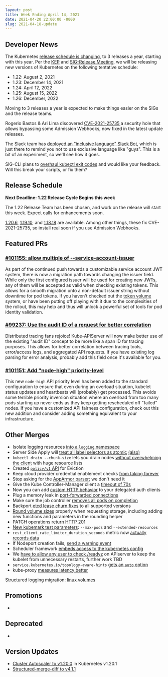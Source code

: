 ```yaml
---
layout: post
title: Week Ending April 14, 2021
date: 2021-04-20 22:00:00 -0000
slug: 2021-04-18-update
---
```


## Developer News

The Kubernetes [release schedule is changing](https://groups.google.com/g/kubernetes-dev/c/IxnWeVRIadM), to 3 releases a year, starting with this year.  Per the [KEP]()
 and [SIG-Release Meeting](), we will be releasing new versions of Kubernetes on the following tentative schedule:

* 1.22: August 2, 2021
* 1.23: December 14, 2021
* 1.24: April 12, 2022
* 1.25: August 15, 2022
* 1.26: December, 2022

Moving to 3 releases a year is expected to make things easier on the SIGs and the release teams.

Rogerio Bastos & Ari Lima discovered [CVE-2021-25735](https://groups.google.com/g/kubernetes-dev/c/ES_850GbJ1U),a security hole that allows bypassing some Admission Webhooks, now fixed in the latest update releases.

The Slack team has [deployed an "inclusive language" Slack Bot](https://github.com/kubernetes/community/issues/5660), which is just there to remind you not to use exclusive language like "guys".  This is a bit of an experiment, so we'll see how it goes.

SIG-CLI plans to [overhaul kubectl exit codes](https://github.com/kubernetes/enhancements/pull/2574) and would like your feedback.  Will this break your scripts, or fix them?

## Release Schedule

**Next Deadline: 1.22 Release Cycle Begins this week**

The 1.22 Release Team has been chosen, and work on the release will start this week.  Expect calls for enhancements soon.

[1.20.6](https://github.com/kubernetes/kubernetes/blob/master/CHANGELOG/CHANGELOG-1.20.md), [1.19.10](https://github.com/kubernetes/kubernetes/blob/master/CHANGELOG/CHANGELOG-1.19.md), and [1.18.18](https://github.com/kubernetes/kubernetes/blob/master/CHANGELOG/CHANGELOG-1.18.md) are available.  Among other things, these fix CVE-2021-25735, so install real soon if you use Admission Webhooks.

## Featured PRs

### [#101155: allow multiple of --service-account-issuer](https://github.com/kubernetes/kubernetes/pull/101155)

As part of the continued push towards a customizable service account JWT system, there is now a migration path towards changing the issuer field. While only the first configured issuer will be used for creating new JWTs, any of them will be accepted as valid when checking existing tokens. This allows for a smooth migration onto a non-default issuer string without downtime for pod tokens. If you haven't checked out the [token volume](https://kubernetes.io/docs/tasks/configure-pod-container/configure-service-account/#service-account-token-volume-projection) system, or have been putting off playing with it due to the complexities of the rollout, this may help and thus will unlock a powerful set of tools for pod identity validation.

### [#99237: Use the audit ID of a request for better correlation](https://github.com/kubernetes/kubernetes/pull/99237)

Distributed tracing fans rejoice! Kube-APIServer will now make better use of the existing "audit ID" concept to be more like a span ID for tracing purposes. This allows for better correlation between tracing tools, error/access logs, and aggregated API requests. If you have existing log parsing for error analysis, probably add this field once it's available for you.

### [#101151: Add "node-high" priority-level](https://github.com/kubernetes/kubernetes/pull/101151)

This new `node-high` API priority level has been added to the standard configuration to ensure that even during an overload situation, kubelet status updates and heartbeats will (probably) get processed. This avoids some terrible priority inversion situation where an overload from too many pods starting up never ends as they keep getting rescheduled off "failed" nodes. If you have a customized API fairness configuration, check out this new addition and consider adding something equivalent to your infrastructure.

## Other Merges

* Isolate logging resources [into a `logging` namespace](https://github.com/kubernetes/kubernetes/pull/68004)
* Server Side Apply will [treat all label selectors as atomic](https://github.com/kubernetes/kubernetes/pull/97989) [(also)](https://github.com/kubernetes/kubernetes/pull/100684)
* `kubectl drain --chunk-size` lets you drain nodes [without overwhelming the client](https://github.com/kubernetes/kubernetes/pull/100148) with huge resource lists
* Created [`policy/v1` API](https://github.com/kubernetes/kubernetes/pull/100724) for Eviction
* Keep cloud provider credential enablement checks [from taking forever](https://github.com/kubernetes/kubernetes/pull/93260)
* Stop asking for the [AppArmor parser](https://github.com/kubernetes/kubernetes/pull/97968); we don't need it
* Give the Kube Controller-Manager client a [timeout of 70s](https://github.com/kubernetes/kubernetes/pull/99358)
* Now you can add [custom HTTP behavior](https://github.com/kubernetes/kubernetes/pull/99775) to your delegated auth clients
* Plug a memory leak in [port-forwarded connections](https://github.com/kubernetes/kubernetes/pull/99839)
* Make sure the job controller [removes all pods on completion](https://github.com/kubernetes/kubernetes/pull/99963)
* Backport [etcd lease churn fixes](https://github.com/kubernetes/kubernetes/pull/100084) to all supported versions
* [Round volume sizes](https://github.com/kubernetes/kubernetes/pull/100100) properly when requesting storage, including adding new functions and parameters in the rounding helper
* PATCH operations [return HTTP 201](https://github.com/kubernetes/kubernetes/pull/100141)
* [New kubemark test parameters](https://github.com/kubernetes/kubernetes/pull/100267): `--max-pods` and `--extended-resources`
* `rest_client_rate_limiter_duration_seconds` metric now [actually records data](https://github.com/kubernetes/kubernetes/pull/100311)
* If Nodeport creation fails, [send a warning event](https://github.com/kubernetes/kubernetes/pull/100599)
* Scheduler framework [embeds access to the kubernetes config](https://github.com/kubernetes/kubernetes/pull/100644)
* We [have to allow any user to check /readyz](https://github.com/kubernetes/kubernetes/pull/100678) on APIserver to keep the kubelet from unnecessary restarts, further work TBD
* `service.kubernetes.io/topology-aware-hints` [gets an `auto` option](https://github.com/kubernetes/kubernetes/pull/100728)
* kube-proxy [measures latency better](https://github.com/kubernetes/kubernetes/pull/100861)

Structured logging migration: [linux volumes](https://github.com/kubernetes/kubernetes/pull/99566)

## Promotions

*

## Deprecated

*

## Version Updates

* [Cluster Autoscaler to v1.20.0](https://github.com/kubernetes/kubernetes/pull/97012) in Kubernetes v1.20.1
* [Structured-merge-diff to v4.1.1](https://github.com/kubernetes/kubernetes/pull/100784)
